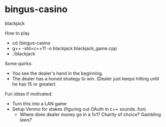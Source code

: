 # bingus-casino
blackjack


How to play 
- cd <path>/bingus-casino
- g++ -std=c++11 -o blackjack blackjack_game.cpp
- ./blackjack

Some quirks:
- You see the dealer's hand in the beginning. 
- The dealer has a honed strategy to win. (Dealer just keeps hitting until he has 15 or greater)

Fun ideas if motivated: 
- Turn this into a LAN game
- Setup Venmo for stakes (figuring out OAuth in c++ sounds..fun)
   - Where does dealer money go in a 1v1? Charity of choice? Gambling laws?
